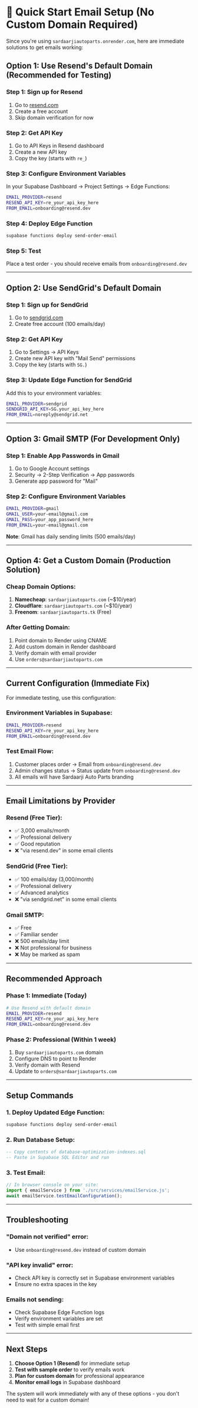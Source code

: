 # 🚀 Quick Start Email Setup (No Custom Domain Required)

Since you're using `sardaarjiautoparts.onrender.com`, here are immediate solutions to get emails working:

## **Option 1: Use Resend's Default Domain (Recommended for Testing)**

### Step 1: Sign up for Resend
1. Go to [resend.com](https://resend.com)
2. Create a free account
3. Skip domain verification for now

### Step 2: Get API Key
1. Go to API Keys in Resend dashboard
2. Create a new API key
3. Copy the key (starts with `re_`)

### Step 3: Configure Environment Variables
In your Supabase Dashboard → Project Settings → Edge Functions:
```bash
EMAIL_PROVIDER=resend
RESEND_API_KEY=re_your_api_key_here
FROM_EMAIL=onboarding@resend.dev
```

### Step 4: Deploy Edge Function
```bash
supabase functions deploy send-order-email
```

### Step 5: Test
Place a test order - you should receive emails from `onboarding@resend.dev`

---

## **Option 2: Use SendGrid's Default Domain**

### Step 1: Sign up for SendGrid
1. Go to [sendgrid.com](https://sendgrid.com)
2. Create free account (100 emails/day)

### Step 2: Get API Key
1. Go to Settings → API Keys
2. Create new API key with "Mail Send" permissions
3. Copy the key (starts with `SG.`)

### Step 3: Update Edge Function for SendGrid
Add this to your environment variables:
```bash
EMAIL_PROVIDER=sendgrid
SENDGRID_API_KEY=SG.your_api_key_here
FROM_EMAIL=noreply@sendgrid.net
```

---

## **Option 3: Gmail SMTP (For Development Only)**

### Step 1: Enable App Passwords in Gmail
1. Go to Google Account settings
2. Security → 2-Step Verification → App passwords
3. Generate app password for "Mail"

### Step 2: Configure Environment Variables
```bash
EMAIL_PROVIDER=gmail
GMAIL_USER=your-email@gmail.com
GMAIL_PASS=your_app_password_here
FROM_EMAIL=your-email@gmail.com
```

**Note**: Gmail has daily sending limits (500 emails/day)

---

## **Option 4: Get a Custom Domain (Production Solution)**

### Cheap Domain Options:
1. **Namecheap**: `sardaarjiautoparts.com` (~$10/year)
2. **Cloudflare**: `sardaarjiautoparts.com` (~$10/year)
3. **Freenom**: `sardaarjiautoparts.tk` (Free)

### After Getting Domain:
1. Point domain to Render using CNAME
2. Add custom domain in Render dashboard
3. Verify domain with email provider
4. Use `orders@sardaarjiautoparts.com`

---

## **Current Configuration (Immediate Fix)**

For immediate testing, use this configuration:

### Environment Variables in Supabase:
```bash
EMAIL_PROVIDER=resend
RESEND_API_KEY=re_your_api_key_here
FROM_EMAIL=onboarding@resend.dev
```

### Test Email Flow:
1. Customer places order → Email from `onboarding@resend.dev`
2. Admin changes status → Status update from `onboarding@resend.dev`
3. All emails will have Sardaarji Auto Parts branding

---

## **Email Limitations by Provider**

### Resend (Free Tier):
- ✅ 3,000 emails/month
- ✅ Professional delivery
- ✅ Good reputation
- ❌ "via resend.dev" in some email clients

### SendGrid (Free Tier):
- ✅ 100 emails/day (3,000/month)
- ✅ Professional delivery
- ✅ Advanced analytics
- ❌ "via sendgrid.net" in some email clients

### Gmail SMTP:
- ✅ Free
- ✅ Familiar sender
- ❌ 500 emails/day limit
- ❌ Not professional for business
- ❌ May be marked as spam

---

## **Recommended Approach**

### Phase 1: Immediate (Today)
```bash
# Use Resend with default domain
EMAIL_PROVIDER=resend
RESEND_API_KEY=re_your_api_key_here
FROM_EMAIL=onboarding@resend.dev
```

### Phase 2: Professional (Within 1 week)
1. Buy `sardaarjiautoparts.com` domain
2. Configure DNS to point to Render
3. Verify domain with Resend
4. Update to `orders@sardaarjiautoparts.com`

---

## **Setup Commands**

### 1. Deploy Updated Edge Function:
```bash
supabase functions deploy send-order-email
```

### 2. Run Database Setup:
```sql
-- Copy contents of database-optimization-indexes.sql
-- Paste in Supabase SQL Editor and run
```

### 3. Test Email:
```javascript
// In browser console on your site:
import { emailService } from './src/services/emailService.js';
await emailService.testEmailConfiguration();
```

---

## **Troubleshooting**

### "Domain not verified" error:
- Use `onboarding@resend.dev` instead of custom domain

### "API key invalid" error:
- Check API key is correctly set in Supabase environment variables
- Ensure no extra spaces in the key

### Emails not sending:
- Check Supabase Edge Function logs
- Verify environment variables are set
- Test with simple email first

---

## **Next Steps**

1. **Choose Option 1 (Resend)** for immediate setup
2. **Test with sample order** to verify emails work
3. **Plan for custom domain** for professional appearance
4. **Monitor email logs** in Supabase dashboard

The system will work immediately with any of these options - you don't need to wait for a custom domain!
